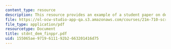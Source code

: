 ```yaml
---
content_type: resource
description: This resource provides an example of a student paper on democracy.
file: https://ol-ocw-studio-app-qa.s3.amazonaws.com/courses/21m-710-script-analysis-fall-2005/155065ae9719611192b2663201416d75_stdnt_dem_finppr.pdf
file_type: application/pdf
resourcetype: Document
title: stdnt_dem_finppr.pdf
uid: 155065ae-9719-6111-92b2-663201416d75
---
```


